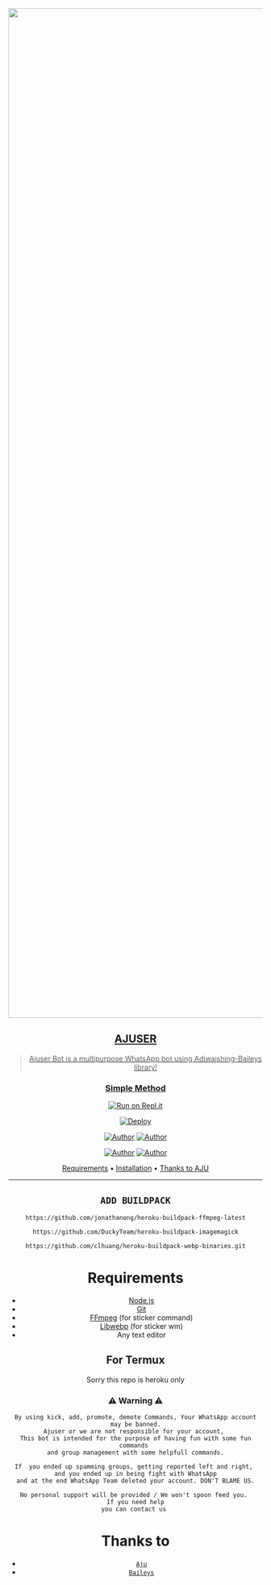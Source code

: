 <div align="center">
</p>


<div align="center">
<a href="https://github.com/aju001"><img src="https://i.ibb.co/2y1Qskx/246776.jpg.jpg" alt="Aju"width="2000" />
 
## AJUSER


> Ajuser Bot is a multipurpose WhatsApp bot using Adiwajshing-Baileys library!
>
>

  ### Simple Method
  
  
[![Run on Repl.it](https://repl.it/badge/github/quiec/whatsAlfa)](https://replit.com/@aju0011/A-J-U-QR?v=1)

[![Deploy](https://www.herokucdn.com/deploy/button.svg)](https://heroku.com/deploy?template=https://dashboard.heroku.com) 



<p align="center">
 <a href="https://github.com/aju001"><img title="Author" src="https://img.shields.io/badge/Author-Aju-blue.svg?style=for-the-badge&logo=github" /></a>  <a href="https://Wa.me/+917994873071?text=Hello%20Aju%20Bro🌝...fen%20boi%20aan😌💝"><img title="Author" src="https://img.shields.io/badge/Owner-Aju-blue.svg?style=for-the-badge&logo=whatsapp" /></a>
<p align="center">
<a href="https://chat.whatsapp.com/HebsCx7CBxMJBLqyeHemcO"><img title="Author" src="https://img.shields.io/badge/Watsapp-Group-blue.svg?style=for-the-badge&logo=whatsapp" /></a> <a href="https://youtube.com/channel/UCk4uZXPnYwPSo2YlQECp1RA"><img title="Author" src="https://img.shields.io/badge/Youtube-AJUX-blue.svg?style=for-the-badge&logo=youtube" /></a>
</p>


<p align="center">
  <a href="https://github.com/aju001/AJUX#requirements">Requirements</a> •
  <a href="https://github.com/aju001/AJUX#simple method">Installation</a> •
  <a href="https://github.com/aju001/AJUX#thanks-to">Thanks to AJU</a> 
</p>
</div>


---


## `ADD BUILDPACK`

```
https://github.com/jonathanong/heroku-buildpack-ffmpeg-latest
```
```
https://github.com/DuckyTeam/heroku-buildpack-imagemagick
```
```
https://github.com/clhuang/heroku-buildpack-webp-binaries.git
```

# Requirements
* [Node.js](https://nodejs.org/en/)
* [Git](https://git-scm.com/downloads)
* [FFmpeg](https://github.com/BtbN/FFmpeg-Builds/releases) (for sticker command)
* [Libwebp](https://developers.google.com/speed/webp/download) (for sticker wm)
* Any text editor


## For Termux
Sorry this repo is heroku only

### ⚠ Warning ⚠

```
By using kick, add, promote, demote Commands, Your WhatsApp account may be banned.
Ajuser or we are not responsible for your account, 
This bot is intended for the purpose of having fun with some fun commands 
and group management with some helpfull commands.

If  you ended up spamming groups, getting reported left and right, 
and you ended up in being fight with WhatsApp
and at the end WhatsApp Team deleted your account. DON'T BLAME US.

No personal support will be provided / We won't spoon feed you. 
If you need help
you can contact us 
```

# Thanks to

* [`Aju`](https://github.com/aju001)
* [`Baileys`](https://github.com/adiwajshing/Baileys)


